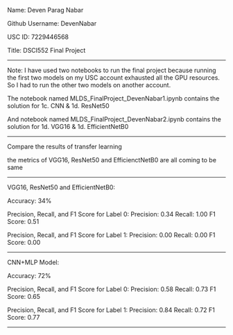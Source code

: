 Name: Deven Parag Nabar

Github Username: DevenNabar

USC ID: 7229446568

Title: DSCI552 Final Project

----------------------------------

Note: I have used two notebooks to run the final project because running the first two models on my USC account exhausted all the GPU resources. So I had to run the other two models on another account.

The notebook named MLDS_FinalProject_DevenNabar1.ipynb contains the solution for 1c. CNN & 1d. ResNet50

And notebook named MLDS_FinalProject_DevenNabar2.ipynb contains the solution for 1d. VGG16 & 1d. EfficientNetB0

----------------------------------

Compare the results of transfer learning

the metrics of VGG16, ResNet50 and EfficienctNetB0 are all coming to be same

----------------------------------

VGG16, ResNet50 and EfficientNetB0:

Accuracy: 34%

Precision, Recall, and F1 Score for Label 0:
Precision: 0.34
Recall: 1.00
F1 Score: 0.51

Precision, Recall, and F1 Score for Label 1:
Precision: 0.00
Recall: 0.00
F1 Score: 0.00

----------------------------------

CNN+MLP Model:

Accuracy: 72%

Precision, Recall, and F1 Score for Label 0:
Precision: 0.58
Recall: 0.73
F1 Score: 0.65

Precision, Recall, and F1 Score for Label 1:
Precision: 0.84
Recall: 0.72
F1 Score: 0.77

----------------------------------
